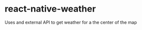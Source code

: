 # react-native-weather

Uses <MapView /> and external API to get weather for a the center of the map
